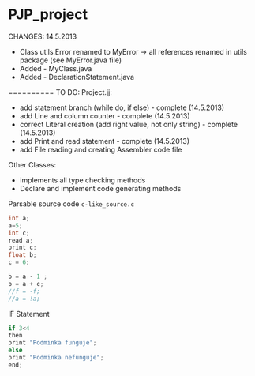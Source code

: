 PJP_project
===========
CHANGES:
14.5.2013
  - Class utils.Error renamed to MyError -> all references renamed in utils package (see MyError.java file)
  - Added - MyClass.java
  - Added - DeclarationStatement.java


==========
TO DO:
Project.jj:
  - add statement branch (while do, if else) - complete (14.5.2013)
  - add Line and column counter - complete (14.5.2013)
  - correct Literal creation (add right value, not only string) - complete (14.5.2013)
  - add Print and read statement - complete (14.5.2013)
  - add File reading and creating Assembler code file

Other Classes:
  - implements all type checking methods
  - Declare and implement code generating methods

Parsable source code `c-like_source.c`
``` c
int a;
a=5;
int c;
read a;
print c;
float b;
c = 6;

b = a - 1 ;
b = a + c;
//f = -f;
//a = !a;
```

IF Statement
``` c
if 3<4
then
print "Podminka funguje";
else
print "Podminka nefunguje";
end;
```
